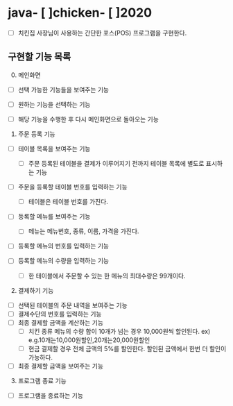 # java- [ ]chicken- [ ]2020
- [ ] 치킨집 사장님이 사용하는 간단한 포스(POS) 프로그램을 구현한다.

## 구현할 기능 목록

0. 메인화면
- [ ] 선택 가능한 기능들을 보여주는 기능
- [ ] 원하는 기능을 선택하는 기능
- [ ] 해당 기능을 수행한 후 다시 메인화면으로 돌아오는 기능


1. 주문 등록 기능
- [ ] 테이블 목록을 보여주는 기능
    - [ ] 주문 등록된 테이블을 결제가 이루어지기 전까지 테이블 목록에 별도로 표시하는 기능
    
- [ ] 주문을 등록할 테이블 번호를 입력하는 기능
    - [ ] 테이블은 테이블 번호를 가진다.

- [ ] 등록할 메뉴를 보여주는 기능
    - [ ] 메뉴는 메뉴번호, 종류, 이름, 가격을 가진다.
- [ ] 등록할 메뉴의 번호를 입력하는 기능

- [ ] 등록할 메뉴의 수량을 입력하는 기능
    - [ ] 한 테이블에서 주문할 수 있는 한 메뉴의 최대수량은 99개이다.


2. 결제하기 기능
- [ ] 선택된 테이블의 주문 내역을 보여주는 기능
- [ ] 결제수단의 번호를 입력하는 기능
- [ ] 최종 결제할 금액을 계산하는 기능
    - [ ] 치킨 종류 메뉴의 수량 합이 10개가 넘는 경우 10,000원씩 할인된다.
        ex) e.g.10개는10,000원할인,20개는20,000원할인
    - [ ] 현금 결제할 경우 전체 금액의 5%를 할인한다. 할인된 금액에서 한번 더 할인이 가능하다.
- [ ] 최종 결제할 금액을 보여주는 기능

3. 프로그램 종료 기능
- [ ] 프로그램을 종료하는 기능